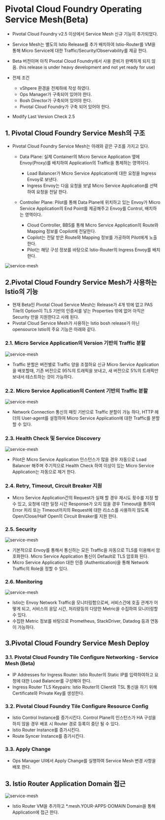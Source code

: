 
#  Pivotal Cloud Foundry Operating Service Mesh(Beta)

- Pivotal Cloud Foundry v2.5 이상에서 Service Mesh 신규 기능이 추가되었다.
- Service Mesh는 별도의 Istio Release를 추가 배치하여  Istio-Router를 VM을 통해 Micro Service에 대한 Traffic/Security/Observability를 제공 한다.
- Beta 버전이며 아직 Pivotal Cloud Foundry에서 사용 준비가 완벽하게 되지 않음. (his release is under heavy development and not yet ready for use)

- 전제 조건
	- vShpere 환경을 전제하에 작성 하였다.
	- Ops Manager가 구축되어 있어야 한다.
	- Bosh Director가 구축되어 있어야 한다.
	- Pivotal Cloud Foundry가 구축 되어 있어야 한다.

- Modify Last Version Check 2.5

## 1. Pivotal Cloud Foundry Service Mesh의 구조

- Pivotal Cloud Foundry Service Mesh는 아래와 같은 구조를 가지고 있다.
	- Data Plane:  실제 Container의 Micro Service Application 옆에 Envoy(Proxy)를 배치하여 Application의 Traffic을 통제하는 영역이다.
		- Load Balancer가 Micro Service Application에 대한 요청을 Ingress Envoy로 보낸다.
		- Ingress Envoy는 다음 요청을 보낼 Micro Service Application를 선택하여 요청을 전달 한다.
	 
	- Controller Plane: Pilot를 통해 Data Plane에 위치하고 있는 Envoy가 Micro Service Application의 End Point를 제공해주고 Envoy를 Control, 배치하는 영역이다.
		- Cloud Controller, BBS를 통해 Micro Service Application의 Route와 Mapping 정보를 Copilot에 전달한다.
		- Copilot는  전달 받은 Route와 Mapping 정보를 가공하여 Pilot에게 노출한다.
		- Pilot는 해당 구성 정보를 바탕으로 Istio-Router의 Ingress Envoy를 배치 한다.  
		
![service-mesh][servicemesh-image-1]


## 2.Pivotal Cloud Foundry Service Mesh가 사용하는 Istio의 기능

- 현재 Beta인 Pivotal Cloud Service Mesh는 Release가 4개 밖에 없고 PAS Tile의 Option이 TLS 기반의 인증서를 넣는 Properties 밖에 없어 아직은 Security 만을 지원한다고 사례 된다.
- Pivotal Cloud Service Mesh가 사용하는 Istio bosh release가 아닌 opensource Istio의 주요 기능은 아래와 같다.

### 2.1. Micro Service Application의 Version 기반의 Traffic 분할
 
![service-mesh][servicemesh-image-2]

- Traffic 분할은 버전별로 Traffic 양을 조절하요 신규 Micro Service Application을 배포할때, 기존 버전으로 95%의 트래픽을 보내고, 새 버전으로 5%의 트래픽만 보내서 테스트하는 것이 가능하다.


### 2.2. Micro Service Application의 Content 기반의 Traffic 분할

![service-mesh][servicemesh-image-3]

- Network Connection 통신의 패킷 기반으로 Traffic 분할이 가능 하다, HTTP 헤더의 User-agent를 설정하여 Micro Service Application에 대한 Traffic를 분할 할 수 있다.

### 2.3. Health Check 및 Service Discovery

![service-mesh][servicemesh-image-4]

- Pilot은 Micro Service Application 인스턴스가 많을 경우 자동으로 Load Balancer 해주며 주기적으로 Health Check 하여 이상이 있는 Micro Service Application는 자동으로 제거 한다.

### 2.4. Retry, Timeout, Circuit Breaker 지원
- Micro Service Application간의 Request가 실패 할 경우 재시도 횟수를 지정 할 수 있고, 요청에 대한 일정 시간 Response가 오지 않을 경우 Timeout을 통하여 Error 처리 또는 Timeout까지의 Request에 대한 리소스를 사용하지 않도록 Open/Close/Half Open의 Circuit Breaker를 지원 한다.

### 2.5. Security

![service-mesh][servicemesh-image-5]

- 기본적으로 Envoy를 통해서 통신하는 모든 Traffic을 자동으로 TLS를 이용해서 암호화한다. Micro Service Application 통신이 Default로 TLS 암호화 된다.
- Micro Service Application 대한 인증 (Authentication)을 통해 Network Traffic의 Role을 정할 수 있다.

### 2.6. Monitoring

![service-mesh][servicemesh-image-6]

- Istio는 Envoy Network Traffic을 모니터링함으로써, 서비스간에 호출 관계가 어떻게 되고, 서비스의 응답 시간, 처리량등의 다양한 Metric을 수집하여 모니터링할 수 있다.
-   수집한 Metric 정보를 바탕으로 Prometheus, StackDriver, Datadog 등과 연동이 가능하다.

## 3.Pivotal Cloud Foundry Service Mesh Deploy

### 3.1. Pivotal Cloud Foundry Tile Configure Networking - Service Mesh (Beta) 

- IP Addresses for Ingress Router: Istio Router의 Static IP를 입력하여하고 요청에 대한 Load Balancer를 구성해야 한다.
- Ingress Router TLS Keypairs: Istio Router의 Client와 TSL 통신을 하기 위해 Certificate와 Private Key를 생성한다.

### 3.2. Pivotal Cloud Foundry Tile Configure Resource Config

- Istio Control Instance를 증가시킨다. Control Plane의 인스턴스가 HA 구성을 하지 않을 경우 배포 시 Router 경로 등록이 중단 될 수 있다.
- Istio Router Instance를 증가시킨다.
- Route Syncer Instance를 증가시킨다.

### 3.3. Apply Change

- Ops Manager UI에서 Apply Change를 실행하여 Service Mesh 변경 사항을 배포 한다.


## 3. Istio Router Application Domain 접근

![service-mesh][servicemesh-image-7]

- Istio Router VM을 추가하고 *.mesh.YOUR-APPS-DOMAIN Domain을 통해 Application에 접근 한다.

[servicemesh-image-1]:./images/servicemesh-image-1.jpg
[servicemesh-image-2]:./images/servicemesh-image-2.png
[servicemesh-image-3]:./images/servicemesh-image-3.png
[servicemesh-image-4]:./images/servicemesh-image-4.png
[servicemesh-image-5]:./images/servicemesh-image-5.png
[servicemesh-image-6]:./images/servicemesh-image-6.png
[servicemesh-image-7]:./images/servicemesh-image-7.png
